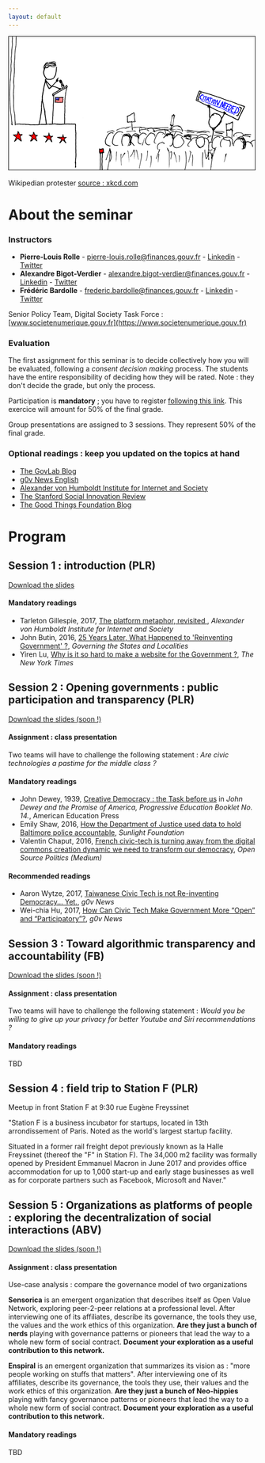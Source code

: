 ```yaml
---
layout: default
---
```

![](/assets/wikipedian_protester.png)

Wikipedian protester [source : xkcd.com](http://xkcd.com/285)

# [](#header-1)About the seminar

### [](#header-2)Instructors

*   **Pierre-Louis Rolle** - pierre-louis.rolle@finances.gouv.fr - [Linkedin](https://www.linkedin.com/in/pierre-louis-rolle-6a23104b/) - [Twitter](https://www.twitter.com/pierrelouisr)
*   **Alexandre Bigot-Verdier** - alexandre.bigot-verdier@finances.gouv.fr - [Linkedin](https://www.linkedin.com/in/alexandre-bigot-verdier-27348920/) - [Twitter](https://www.twitter.com/AlexBigVer)
*   **Frédéric Bardolle** - frederic.bardolle@finances.gouv.fr - [Linkedin](https://www.linkedin.com/in/fbardolle/) - [Twitter](https://www.twitter.com/seiteta)

Senior Policy Team, Digital Society Task Force : [www.societenumerique.gouv.fr](https://www.societenumerique.gouv.fr)

### [](#header-3)Evaluation

The first assignment for this seminar is to decide collectively how you will be evaluated, following a _consent decision making_ process. The students have the entire responsibility of deciding how they will be rated. Note : they don't decide the grade, but only the process.

Participation is **mandatory** ; you have to register [following this link](https://www.loomio.org/g/ajpRcvqB/digital-government-and-society-scpo-sgl-jan-2018). This exercice will amount for 50% of the final grade. 

Group presentations are assigned to 3 sessions. They represent 50% of the final grade. 


### [](#header-4)Optional readings : keep you updated on the topics at hand
*   [The GovLab Blog](http://thegovlab.org/blog/)
*   [g0v News English](https://g0v.news/tagged/en)
*   [Alexander von Humboldt Institute for Internet and Society](https://www.hiig.de/en/blog/) 
*   [The Stanford Social Innovation Review](https://ssir.org/)
*   [The Good Things Foundation Blog](https://www.goodthingsfoundation.org/news-and-blogs)


# [](#header-1)Program

## [](#header-6)Session 1 : introduction (PLR)


[Download the slides](/assets/session1.pdf)

#### [](#header-7)Mandatory readings

*   Tarleton Gillespie, 2017, [The platform metaphor, revisited ](https://www.hiig.de/en/blog/the-platform-metaphor-revisited/), _Alexander von Humboldt Institute for Internet and Society_ 
*  John Butin, 2016, [25 Years Later, What Happened to 'Reinventing Government' ?](http://www.governing.com/topics/mgmt/gov-reinventing-government-book.html), _Governing the States and Localities_
*   Yiren Lu, [Why is it so hard to make a website for the Government ?](https://www.nytimes.com/interactive/2016/11/13/magazine/design-issue-code-for-america.html), _The New York Times_ 



## [](#header-6)Session 2 : Opening governments : public participation and transparency (PLR)


[Download the slides (soon !)]()

#### [](#header-7)Assignment : class presentation

Two teams will have to challenge the following statement : _Are civic technologies a pastime for the middle class ?_ 

#### [](#header-7)Mandatory readings

*  John Dewey, 1939, [Creative Democracy : the Task before us](http://pages.uoregon.edu/koopman/courses_readings/dewey/dewey_creative_democracy.pdf) in _John Dewey and the Promise of America, Progressive Education Booklet No. 14._, American Education Press
*   Emily Shaw, 2016, [How the Department of Justice used data to hold Baltimore police accountable](https://sunlightfoundation.com/2016/08/17/how-the-doj-used-data-to-hold-baltimore-police-accountable/), _Sunlight Foundation_ 
*  Valentin Chaput, 2016, [French civic-tech is turning away from the digital commons creation dynamic we need to transform our democracy](https://medium.com/open-source-politics/french-civic-tech-is-turning-away-from-the-digital-commons-creation-dynamic-we-need-to-transform-efd7867c3eb2), _Open Source Politics (Medium)_

#### [](#header-7)Recommended readings
*   Aaron Wytze, 2017, [Taiwanese Civic Tech is not Re-inventing Democracy… Yet.](https://g0v.news/taiwanese-civic-tech-is-not-re-inventing-democracy-yet-ae72c1219531), _g0v News_ 
*   Wei-chia Hu, 2017, [How Can Civic Tech Make Government More “Open” and “Participatory”?](https://g0v.news/how-can-civic-tech-make-government-more-open-and-participatory-b67c2a4fa868), _g0v News_ 



## [](#header-6)Session 3 : Toward algorithmic transparency and accountability (FB)

[Download the slides (soon !)]()

#### [](#header-7)Assignment : class presentation

Two teams will have to challenge the following statement : _Would you be willing to give up your privacy for better Youtube and Siri recommendations ?_ 

#### [](#header-7)Mandatory readings

TBD

## [](#header-6)Session 4 : field trip to Station F (PLR)

Meetup in front Station F at 9:30 rue Eugène Freyssinet

"Station F is a business incubator for startups, located in 13th arrondissement of Paris. Noted as the world's largest startup facility.

Situated in a former rail freight depot previously known as la Halle Freyssinet (thereof the "F" in Station F). The 34,000 m2 facility was formally opened by President Emmanuel Macron in June 2017 and provides office accommodation for up to 1,000 start-up and early stage businesses as well as for corporate partners such as Facebook, Microsoft and Naver."

## [](#header-6)Session 5 : Organizations as platforms of people : exploring the decentralization of social interactions (ABV)


[Download the slides (soon !)]()

#### [](#header-7)Assignment : class presentation

Use-case analysis : compare the governance model of two organizations

**Sensorica** is an emergent organization that describes itself as Open Value Network, exploring peer-2-peer relations at a professional level. After interviewing one of its affiliates, describe its governance, the tools they use, the values and the work ethics of this organization. **Are they just a bunch of nerds** playing with governance patterns or pioneers that lead the way to a whole new form of social contract. **Document your exploration as a useful contribution to this network.**


**Enspiral** is an emergent organization that summarizes its vision as : "more people working on stuffs that matters". After interviewing one of its affiliates, describe its governance, the tools they use, their values and the work ethics of this organization. **Are they just a bunch of Neo-hippies** playing with fancy governance patterns or pioneers that lead the way to a whole new form of social contract. **Document your exploration as a useful contribution to this network.**


#### [](#header-7)Mandatory readings

TBD

